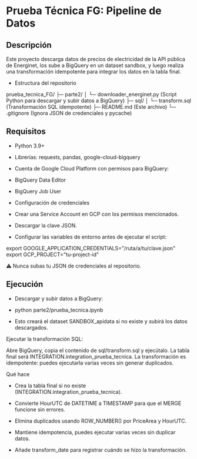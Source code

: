 # Prueba Técnica FG: Pipeline de Datos
## Descripción

Este proyecto descarga datos de precios de electricidad de la API pública de Energinet, los sube a BigQuery en un dataset sandbox, y luego realiza una transformación idempotente para integrar los datos en la tabla final.

- Estructura del repositorio

prueba_tecnica_FG/
├─ parte2/
│ └─ downloader_energinet.py (Script Python para descargar y subir datos a BigQuery)
├─ sql/
│ └─ transform.sql (Transformación SQL idempotente)
├─ README.md (Este archivo)
└─ .gitignore (Ignora JSON de credenciales y pycache)

## Requisitos

- Python 3.9+

- Librerías: requests, pandas, google-cloud-bigquery

- Cuenta de Google Cloud Platform con permisos para BigQuery:

- BigQuery Data Editor

- BigQuery Job User

- Configuración de credenciales

- Crear una Service Account en GCP con los permisos mencionados.

- Descargar la clave JSON.

- Configurar las variables de entorno antes de ejecutar el script:

export GOOGLE_APPLICATION_CREDENTIALS="/ruta/a/tu/clave.json"
export GCP_PROJECT="tu-project-id"

⚠️ Nunca subas tu JSON de credenciales al repositorio.

## Ejecución

- Descargar y subir datos a BigQuery:

- python parte2/prueba_tecnica.ipynb

- Esto creará el dataset SANDBOX_apidata si no existe y subirá los datos descargados.

Ejecutar la transformación SQL:

Abre BigQuery, copia el contenido de sql/transform.sql y ejecútalo.
La tabla final será INTEGRATION.integration_prueba_tecnica.
La transformación es idempotente: puedes ejecutarla varias veces sin generar duplicados.

Qué hace

- Crea la tabla final si no existe (INTEGRATION.integration_prueba_tecnica).

- Convierte HourUTC de DATETIME a TIMESTAMP para que el MERGE funcione sin errores.

- Elimina duplicados usando ROW_NUMBER() por PriceArea y HourUTC.

- Mantiene idempotencia, puedes ejecutar varias veces sin duplicar datos.

- Añade transform_date para registrar cuándo se hizo la transformación.
